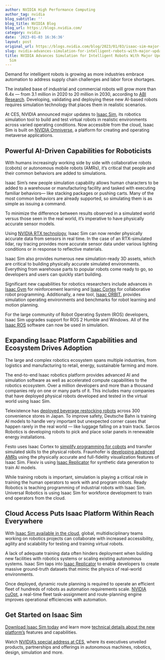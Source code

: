 ```yaml
---
author: NVIDIA High Performance Computing
author_tag: nvidia
blog_subtitle: ''
blog_title: NVIDIA Blog
blog_url: https://blogs.nvidia.com/
category: nvidia
date: '2023-01-03 16:36:36'
layout: post
original_url: https://blogs.nvidia.com/blog/2023/01/03/isaac-sim-major-updates/
slug: nvidia-advances-simulation-for-intelligent-robots-with-major-updates-to-isaac-sim
title: NVIDIA Advances Simulation for Intelligent Robots With Major Updates to Isaac
  Sim
---
```


<div id="bsf_rt_marker"><p>Demand for intelligent robots is growing as more industries embrace automation to address supply chain challenges and labor force shortages.</p>

<p>The installed base of industrial and commercial robots will grow more than 6.4x — from 3.1 million in 2020 to 20 million in 2030, according to <a href="https://www.abiresearch.com/market-research/product/7779017-robotics-market-update-2022/">ABI Research</a>. Developing, validating and deploying these new AI-based robots requires simulation technology that places them in realistic scenarios.</p>

<p>At CES, NVIDIA announced major updates to <a href="https://developer.nvidia.com/isaac-sim">Isaac Sim</a>, its robotics simulation tool to build and test virtual robots in realistic environments across varied operating conditions. Now accessible from the cloud, Isaac Sim is built on <a href="https://www.nvidia.com/en-us/omniverse/">NVIDIA Omniverse</a>, a platform for creating and operating metaverse applications.</p>

<h2><b>Powerful AI-Driven Capabilities for Roboticists </b></h2>
<p>With humans increasingly working side by side with collaborative robots (cobots) or autonomous mobile robots (AMRs), it’s critical that people and their common behaviors are added to simulations.</p>

<p>Isaac Sim’s new people simulation capability allows human characters to be added to a warehouse or manufacturing facility and tasked with executing familiar behaviors— like stacking packages or pushing carts. Many of the most common behaviors are already supported, so simulating them is as simple as issuing a command.</p>

<p>To minimize the difference between results observed in a simulated world versus those seen in the real world, it’s imperative to have physically accurate sensor models.</p>

<p>Using <a href="https://www.nvidia.com/en-us/design-visualization/technologies/rtx/">NVIDIA RTX technology</a>, Isaac Sim can now render physically accurate data from sensors in real time. In the case of an RTX-simulated lidar, ray tracing provides more accurate sensor data under various lighting conditions or in response to reflective materials.</p>

<p>Isaac Sim also provides numerous new simulation-ready 3D assets, which are critical to building physically accurate simulated environments. Everything from warehouse parts to popular robots come ready to go, so developers and users can quickly start building.</p>

<p>Significant new capabilities for robotics researchers include advances in <a href="https://docs.omniverse.nvidia.com/app_isaacsim/app_isaacsim/tutorial_gym_isaac_gym.html?highlight=gym#overview-getting-started">Isaac Gym</a> for reinforcement learning and <a href="https://docs.omniverse.nvidia.com/app_isaacsim/app_isaacsim/tutorial_cortex_1_overview.html">Isaac Cortex</a> for collaborative robot programming. Additionally, a new tool, <a href="https://isaac-orbit.github.io/">Isaac ORBIT</a>, provides simulation operating environments and benchmarks for robot learning and motion planning.</p>

<p>For the large community of Robot Operating System (ROS) developers, Isaac Sim upgrades support for ROS 2 Humble and Windows. All of the <a href="https://developer.nvidia.com/isaac-ros">Isaac ROS</a> software can now be used in simulation.</p>

<h2><b>Expanding Isaac Platform Capabilities and Ecosystem Drives Adoption </b></h2>
<p>The large and complex robotics ecosystem spans multiple industries, from logistics and manufacturing to retail, energy, sustainable farming and more.</p>

<p>The end-to-end Isaac robotics platform provides advanced AI and simulation software as well as accelerated compute capabilities to the robotics ecosystem. Over a million developers and more than a thousand companies rely on one or many parts of it. This includes many companies that have deployed physical robots developed and tested in the virtual world using Isaac Sim.</p>

<p>Telexistence has <a href="https://blogs.nvidia.com/blog/2022/08/10/telexistence-convenience-store-robotics/">deployed beverage restocking robots</a> across 300 convenience stores in Japan. To improve safety, Deutsche Bahn is training AI models to handle very important but unexpected corner cases that happen rarely in the real world — like luggage falling on a train track. Sarcos Robotics is developing robots to pick and place solar panels in renewable energy installations.</p>

<p>Festo uses Isaac Cortex to <a href="https://blogs.nvidia.com/blog/2022/06/07/festo-isaac-sim-industrial-automation/">simplify programming for cobots</a> and transfer simulated skills to the physical robots. Fraunhofer is <a href="https://blogs.nvidia.com/blog/2022/08/31/fraunhofer-research-robotics/">developing advanced AMRs</a> using the physically accurate and full-fidelity visualization features of Isaac Sim. Flexiv is using <a href="https://docs.omniverse.nvidia.com/app_isaacsim/app_isaacsim/tutorial_replicator_getting_started.html?highlight=replicator">Isaac Replicator</a> for synthetic data generation to train AI models.</p>

<p>While training robots is important, simulation is playing a critical role in training the human operators to work with and program robots. Ready Robotics is teaching programming of industrial robots with Isaac Sim. Universal Robotics is using Isaac Sim for workforce development to train end operators from the cloud.</p>

<p></p>

<h2><b>Cloud Access Puts Isaac Platform Within Reach Everywhere</b></h2>
<p>With <a href="https://developer.nvidia.com/isaac-sim#cloud">Isaac Sim available in the cloud</a>, global, multidisciplinary teams working on robotics projects can collaborate with increased accessibility, agility and scalability for testing and training virtual robots.</p>

<p>A lack of adequate training data often hinders deployment when building new facilities with robotics systems or scaling existing autonomous systems. Isaac Sim taps into <a href="https://developer.nvidia.com/isaac-sim#replicator">Isaac Replicator</a> to enable developers to create massive ground-truth datasets that mimic the physics of real-world environments.</p>

<p>Once deployed, dynamic route planning is required to operate an efficient fleet of hundreds of robots as automation requirements scale. <a href="https://developer.nvidia.com/cuopt-logistics-optimization">NVIDIA cuOpt</a>, a real-time fleet task-assignment and route-planning engine improves operational efficiencies with automation.</p>

<h2><b>Get Started on Isaac Sim </b></h2>
<p><a href="https://developer.nvidia.com/isaac-sim"><span>Download Isaac Sim today</span></a><span> and learn more </span><a href="https://developer.nvidia.com/blog/simulating-intelligent-robots-of-the-future-with-isaac-sim-2022-2/"><span>technical details about the new platform’s</span></a><span> features and capabilities.</span></p>

<p>Watch <a href="https://youtu.be/CJWZuZsD0zQ?t+1814">NVIDIA’s special address at CES</a>, where its executives unveiled products, partnerships and offerings in autonomous machines, robotics, design, simulation and more.</p>

</div>